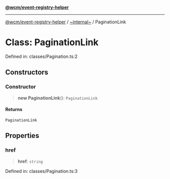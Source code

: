 [**@wcm/event-registry-helper**](../../README.md)

***

[@wcm/event-registry-helper](../../globals.md) / [~internal~](../README.md) / PaginationLink

# Class: PaginationLink

Defined in: classes/Pagination.ts:2

## Constructors

### Constructor

> **new PaginationLink**(): `PaginationLink`

#### Returns

`PaginationLink`

## Properties

### href

> **href**: `string`

Defined in: classes/Pagination.ts:3
